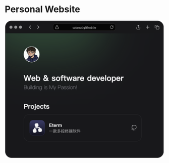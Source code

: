 # Personal Website

<img alt="web-ui" width="512" src="/docs/postspark_export_2024-12-29_23-29-28.webp"/>
